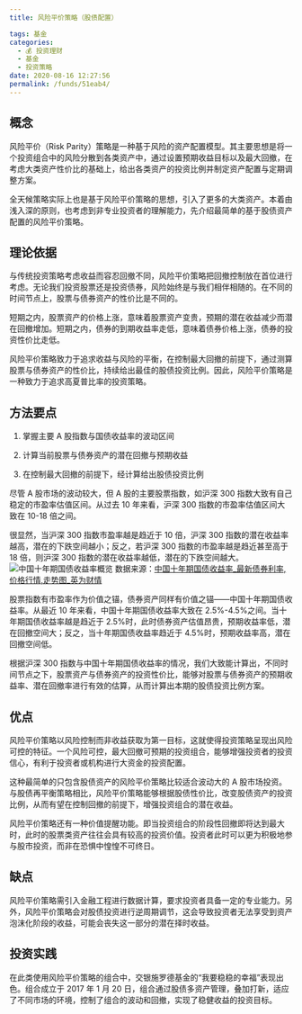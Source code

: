 ```yaml
---
title: 风险平价策略（股债配置）

tags: 基金
categories: 
  - 💰 投资理财
  - 基金
  - 投资策略
date: 2020-08-16 12:27:56
permalink: /funds/51eab4/
---
```

## 概念
风险平价（Risk Parity）策略是一种基于风险的资产配置模型。其主要思想是将一个投资组合中的风险分散到各类资产中，通过设置预期收益目标以及最大回撤，在考虑大类资产性价比的基础上，给出各类资产的投资比例并制定资产配置与定期调整方案。

全天候策略实际上也是基于风险平价策略的思想，引入了更多的大类资产。本着由浅入深的原则，也考虑到非专业投资者的理解能力，先介绍最简单的基于股债资产配置的风险平价策略。

## 理论依据 

与传统投资策略考虑收益而容忍回撤不同，风险平价策略把回撤控制放在首位进行考虑。无论我们投资股票还是投资债券，风险始终是与我们相伴相随的。在不同的时间节点上，股票与债券资产的性价比是不同的。



短期之内，股票资产的价格上涨，意味着股票资产变贵，预期的潜在收益减少而潜在回撤增加。短期之内，债券的到期收益率走低，意味着债券价格上涨，债券的投资性价比走低。



风险平价策略致力于追求收益与风险的平衡，在控制最大回撤的前提下，通过测算股票与债券资产的性价比，持续给出最佳的股债投资比例。因此，风险平价策略是一种致力于追求高夏普比率的投资策略。

## 方法要点

1. 掌握主要 A 股指数与国债收益率的波动区间

2. 计算当前股票与债券资产的潜在回撤与预期收益

3. 在控制最大回撤的前提下，经计算给出股债投资比例

尽管 A 股市场的波动较大，但 A 股的主要股票指数，如沪深 300 指数大致有自己稳定的市盈率估值区间。从过去 10 年来看，沪深 300 指数的市盈率估值区间大致在 10-18 倍之间。

很显然，当沪深 300 指数市盈率越是趋近于 10 倍，沪深 300 指数的潜在收益率越高，潜在的下跌空间越小；反之，若沪深 300 指数的市盈率越是趋近甚至高于 18 倍，则沪深 300 指数的潜在收益率越低，潜在的下跌空间越大。
![中国十年期国债收益率概览](https://cdn.jsdelivr.net/gh/masantu/statics/images/china-10-year-bond-yield.png)
数据来源：[中国十年期国债收益率_最新债券利率,价格行情,走势图_英为财情](https://cn.investing.com/rates-bonds/china-10-year-bond-yield)

股票指数有市盈率作为价值之锚，债券资产同样有价值之锚——中国十年期国债收益率。从最近 10 年来看，中国十年期国债收益率大致在 2.5%-4.5%之间。当十年期国债收益率越是趋近于 2.5%时，此时债券资产估值昂贵，预期收益率低，潜在回撤空间大；反之，当十年期国债收益率趋近于 4.5%时，预期收益率高，潜在回撤空间低。



根据沪深 300 指数与中国十年期国债收益率的情况，我们大致能计算出，不同时间节点之下，股票资产与债券资产的投资性价比，能够对股票与债券资产的预期收益率、潜在回撤率进行有效的估算，从而计算出本期的股债投资比例方案。

## 优点 

风险平价策略以风险控制而非收益获取为第一目标，这就使得投资策略呈现出风险可控的特征。一个风险可控，最大回撤可预期的投资组合，能够增强投资者的投资信心，有利于投资者或机构进行大资金的投资配置。



这种最简单的只包含股债资产的风险平价策略比较适合波动大的 A 股市场投资。与股债再平衡策略相比，风险平价策略能够根据股债性价比，改变股债资产的投资比例，从而有望在控制回撤的前提下，增强投资组合的潜在收益。



风险平价策略还有一种价值提醒功能。即当投资组合的阶段性回撤即将达到最大时，此时的股票类资产往往会具有较高的投资价值。投资者此时可以更为积极地参与股市投资，而非在恐惧中惶惶不可终日。

## 缺点

风险平价策略需引入金融工程进行数据计算，要求投资者具备一定的专业能力。另外，风险平价策略会对股债投资进行逆周期调节，这会导致投资者无法享受到资产泡沫化阶段的收益，可能会丧失这一部分的潜在择时收益。

## 投资实践 

在此类使用风险平价策略的组合中，交银施罗德基金的“我要稳稳的幸福”表现出色。组合成立于 2017 年 1 月 20 日，组合通过股债多资产管理，叠加打新，适应了不同市场的环境，控制了组合的波动和回撤，实现了稳健收益的投资目标。